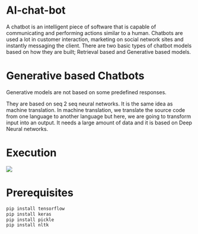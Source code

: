 # AI-chat-bot
A chatbot is an intelligent piece of software that is capable of communicating and performing actions similar to a human. Chatbots are used a lot in customer interaction, marketing on social network sites and instantly messaging the client. There are two basic types of chatbot models based on how they are built; Retrieval based and Generative based models.

# Generative based Chatbots
Generative models are not based on some predefined responses.

They are based on seq 2 seq neural networks. It is the same idea as machine translation. In machine translation, we translate the source code from one language to another language but here, we are going to transform input into an output. It needs a large amount of data and it is based on Deep Neural networks.

# Execution
<img src=https://data-flair.training/blogs/wp-content/uploads/sites/2/2019/12/Python-chatbot-project.gif>

# Prerequisites
```python
pip install tensorflow
pip install keras
pip install pickle
pip install nltk
```
